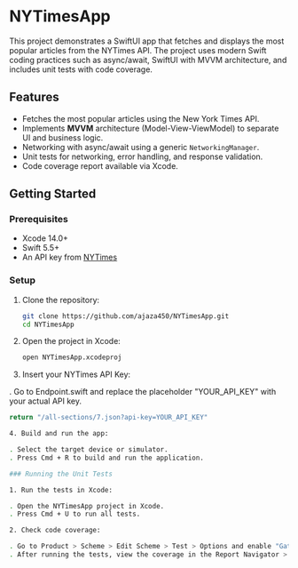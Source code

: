# NYTimesApp
This project demonstrates a SwiftUI app that fetches and displays the most popular articles from the NYTimes API. The project uses modern Swift coding practices such as async/await, SwiftUI with MVVM architecture, and includes unit tests with code coverage.

## Features
- Fetches the most popular articles using the New York Times API.
- Implements **MVVM** architecture (Model-View-ViewModel) to separate UI and business logic.
- Networking with async/await using a generic `NetworkingManager`.
- Unit tests for networking, error handling, and response validation.
- Code coverage report available via Xcode.

## Getting Started

### Prerequisites
- Xcode 14.0+
- Swift 5.5+
- An API key from [NYTimes](https://developer.nytimes.com/apis)

### Setup
1. Clone the repository:
   ```bash
   git clone https://github.com/ajaza450/NYTimesApp.git
   cd NYTimesApp

2. Open the project in Xcode:
    ```bash
   open NYTimesApp.xcodeproj

3. Insert your NYTimes API Key:

 . Go to Endpoint.swift and replace the placeholder "YOUR_API_KEY" with your actual API key.

 ```bash
return "/all-sections/7.json?api-key=YOUR_API_KEY"

4. Build and run the app:

. Select the target device or simulator.
. Press Cmd + R to build and run the application.

### Running the Unit Tests

1. Run the tests in Xcode:

. Open the NYTimesApp project in Xcode.
. Press Cmd + U to run all tests.

2. Check code coverage:

. Go to Product > Scheme > Edit Scheme > Test > Options and enable "Gather coverage data."
. After running the tests, view the coverage in the Report Navigator > Coverage tab.








